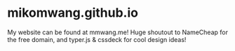 # mikomwang.github.io
My website can be found at mmwang.me! Huge shoutout to NameCheap for the free domain, and typer.js & cssdeck for cool design ideas!
